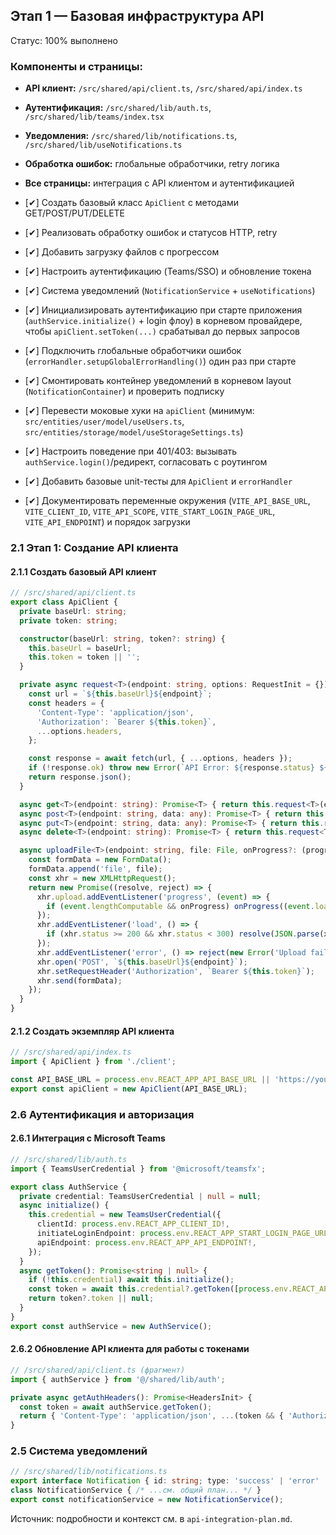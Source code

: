 ## Этап 1 — Базовая инфраструктура API

Статус: 100% выполнено

### Компоненты и страницы:
- **API клиент:** `/src/shared/api/client.ts`, `/src/shared/api/index.ts`
- **Аутентификация:** `/src/shared/lib/auth.ts`, `/src/shared/lib/teams/index.tsx`
- **Уведомления:** `/src/shared/lib/notifications.ts`, `/src/shared/lib/useNotifications.ts`
- **Обработка ошибок:** глобальные обработчики, retry логика
- **Все страницы:** интеграция с API клиентом и аутентификацией

- [✔] Создать базовый класс `ApiClient` с методами GET/POST/PUT/DELETE
- [✔] Реализовать обработку ошибок и статусов HTTP, retry
- [✔] Добавить загрузку файлов с прогрессом
- [✔] Настроить аутентификацию (Teams/SSO) и обновление токена
- [✔] Система уведомлений (`NotificationService` + `useNotifications`)
- [✔] Инициализировать аутентификацию при старте приложения (`authService.initialize()` + login флоу) в корневом провайдере, чтобы `apiClient.setToken(...)` срабатывал до первых запросов
- [✔] Подключить глобальные обработчики ошибок (`errorHandler.setupGlobalErrorHandling()`) один раз при старте
- [✔] Смонтировать контейнер уведомлений в корневом layout (`NotificationContainer`) и проверить подписку
- [✔] Перевести моковые хуки на `apiClient` (минимум: `src/entities/user/model/useUsers.ts`, `src/entities/storage/model/useStorageSettings.ts`)
- [✔] Настроить поведение при 401/403: вызывать `authService.login()`/редирект, согласовать с роутингом
- [✔] Добавить базовые unit-тесты для `ApiClient` и `errorHandler`
- [✔] Документировать переменные окружения (`VITE_API_BASE_URL`, `VITE_CLIENT_ID`, `VITE_API_SCOPE`, `VITE_START_LOGIN_PAGE_URL`, `VITE_API_ENDPOINT`) и порядок загрузки

### 2.1 Этап 1: Создание API клиента

#### 2.1.1 Создать базовый API клиент
```typescript
// /src/shared/api/client.ts
export class ApiClient {
  private baseUrl: string;
  private token: string;

  constructor(baseUrl: string, token?: string) {
    this.baseUrl = baseUrl;
    this.token = token || '';
  }

  private async request<T>(endpoint: string, options: RequestInit = {}): Promise<T> {
    const url = `${this.baseUrl}${endpoint}`;
    const headers = {
      'Content-Type': 'application/json',
      'Authorization': `Bearer ${this.token}`,
      ...options.headers,
    };

    const response = await fetch(url, { ...options, headers });
    if (!response.ok) throw new Error(`API Error: ${response.status} ${response.statusText}`);
    return response.json();
  }

  async get<T>(endpoint: string): Promise<T> { return this.request<T>(endpoint, { method: 'GET' }); }
  async post<T>(endpoint: string, data: any): Promise<T> { return this.request<T>(endpoint, { method: 'POST', body: JSON.stringify(data) }); }
  async put<T>(endpoint: string, data: any): Promise<T> { return this.request<T>(endpoint, { method: 'PUT', body: JSON.stringify(data) }); }
  async delete<T>(endpoint: string): Promise<T> { return this.request<T>(endpoint, { method: 'DELETE' }); }

  async uploadFile<T>(endpoint: string, file: File, onProgress?: (progress: number) => void): Promise<T> {
    const formData = new FormData();
    formData.append('file', file);
    const xhr = new XMLHttpRequest();
    return new Promise((resolve, reject) => {
      xhr.upload.addEventListener('progress', (event) => {
        if (event.lengthComputable && onProgress) onProgress((event.loaded / event.total) * 100);
      });
      xhr.addEventListener('load', () => {
        if (xhr.status >= 200 && xhr.status < 300) resolve(JSON.parse(xhr.responseText)); else reject(new Error(`Upload failed: ${xhr.status}`));
      });
      xhr.addEventListener('error', () => reject(new Error('Upload failed')));
      xhr.open('POST', `${this.baseUrl}${endpoint}`);
      xhr.setRequestHeader('Authorization', `Bearer ${this.token}`);
      xhr.send(formData);
    });
  }
}
```

#### 2.1.2 Создать экземпляр API клиента
```typescript
// /src/shared/api/index.ts
import { ApiClient } from './client';

const API_BASE_URL = process.env.REACT_APP_API_BASE_URL || 'https://your-function-app.azurewebsites.net/api';
export const apiClient = new ApiClient(API_BASE_URL);
```

### 2.6 Аутентификация и авторизация

#### 2.6.1 Интеграция с Microsoft Teams
```typescript
// /src/shared/lib/auth.ts
import { TeamsUserCredential } from '@microsoft/teamsfx';

export class AuthService {
  private credential: TeamsUserCredential | null = null;
  async initialize() {
    this.credential = new TeamsUserCredential({
      clientId: process.env.REACT_APP_CLIENT_ID!,
      initiateLoginEndpoint: process.env.REACT_APP_START_LOGIN_PAGE_URL!,
      apiEndpoint: process.env.REACT_APP_API_ENDPOINT!,
    });
  }
  async getToken(): Promise<string | null> {
    if (!this.credential) await this.initialize();
    const token = await this.credential?.getToken([process.env.REACT_APP_API_SCOPE!]);
    return token?.token || null;
  }
}
export const authService = new AuthService();
```

#### 2.6.2 Обновление API клиента для работы с токенами
```typescript
// /src/shared/api/client.ts (фрагмент)
import { authService } from '@/shared/lib/auth';

private async getAuthHeaders(): Promise<HeadersInit> {
  const token = await authService.getToken();
  return { 'Content-Type': 'application/json', ...(token && { 'Authorization': `Bearer ${token}` }) };
}
```

### 2.5 Система уведомлений
```typescript
// /src/shared/lib/notifications.ts
export interface Notification { id: string; type: 'success' | 'error' | 'warning' | 'info'; title: string; message: string; duration?: number; }
class NotificationService { /* ...см. общий план... */ }
export const notificationService = new NotificationService();
```

Источник: подробности и контекст см. в `api-integration-plan.md`.



